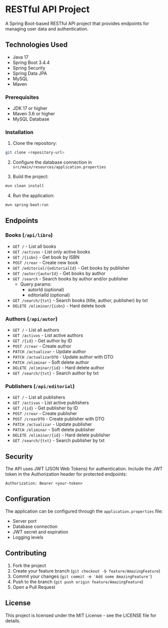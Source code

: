 # RESTful API Project

A Spring Boot-based RESTful API project that provides endpoints for managing user data and authentication.

## Technologies Used

- Java 17
- Spring Boot 3.4.4
- Spring Security
- Spring Data JPA
- MySQL
- Maven

### Prerequisites

- JDK 17 or higher
- Maven 3.6 or higher
- MySQL Database

### Installation

1. Clone the repository:
```bash
git clone <repository-url>
```

2. Configure the database connection in `src/main/resources/application.properties`

3. Build the project:
```bash
mvn clean install
```

4. Run the application:
```bash
mvn spring-boot:run
```

## Endpoints

### Books (`/api/libro`)
- `GET /` - List all books
- `GET /activos` - List only active books 
- `GET /{isbn}` - Get book by ISBN
- `POST /crear` - Create new book
- `GET /editorial/{editorialId}` - Get books by publisher
- `GET /autor/{autorId}` - Get books by author
- `GET /search` - Search books by author and/or publisher
  - Query params: 
    - autorId (optional)
    - editorialId (optional)
- `GET /search/{txt}` - Search books (title, author, publisher) by txt
- `DELETE /eliminar/{isbn}` - Hard delete book
    
### Authors (`/api/autor`)
- `GET /` - List all authors
- `GET /activos` - List active authors
- `GET /{id}` - Get author by ID
- `POST /crear` - Create author
- `PATCH /actualizar` - Update author
- `PATCH /actualizarDTO` - Update author with DTO
- `PATCH /eliminar` - Soft delete author
- `DELETE /eliminar/{id}` - Hard delete author
- `GET /search/{txt}` - Search author by txt

### Publishers (`/api/editorial`)
- `GET /` - List all publishers
- `GET /activas` - List active publishers
- `GET /{id}` - Get publisher by ID
- `POST /crear` - Create publisher
- `POST /crearDTO` - Create publisher with DTO
- `PATCH /actualizar` - Update publisher
- `PATCH /eliminar` - Soft delete publisher
- `DELETE /eliminar/{id}` - Hard delete publisher
- `GET /search/{txt}` - Search publisher by txt

<!-- ### Authentication
- `POST /auth/login` - User login
- `POST /auth/register` - User registration -->

<!-- ### Users
- `GET /api/users` - Get all users
- `GET /api/users/{id}` - Get user by ID
- `POST /api/users` - Create new user
- `PUT /api/users/{id}` - Update user
- `DELETE /api/users/{id}` - Delete user -->

<!-- ### Categories
- `GET /api/categories` - Get all categories
- `GET /api/categories/{id}` - Get category by ID
- `POST /api/categories` - Add a new category
- `PUT /api/categories/{id}` - Update category details
- `DELETE /api/categories/{id}` - Delete a category -->

<!-- ### Orders
- `GET /api/orders` - Get all orders
- `GET /api/orders/{id}` - Get order by ID
- `POST /api/orders` - Create a new order
- `PUT /api/orders/{id}` - Update order details
- `DELETE /api/orders/{id}` - Delete an order -->

## Security

The API uses JWT (JSON Web Tokens) for authentication. Include the JWT token in the Authorization header for protected endpoints:

```
Authorization: Bearer <your-token>
```

## Configuration

The application can be configured through the `application.properties` file:

- Server port
- Database connection
- JWT secret and expiration
- Logging levels

## Contributing

1. Fork the project
2. Create your feature branch (`git checkout -b feature/AmazingFeature`)
3. Commit your changes (`git commit -m 'Add some AmazingFeature'`)
4. Push to the branch (`git push origin feature/AmazingFeature`)
5. Open a Pull Request

## License

This project is licensed under the MIT License - see the LICENSE file for details.
